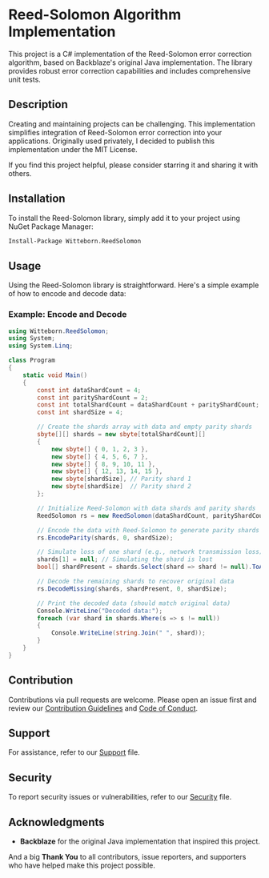 # Reed-Solomon Algorithm Implementation

This project is a C# implementation of the Reed-Solomon error correction algorithm, based on Backblaze's original Java implementation. The library provides robust error correction capabilities and includes comprehensive unit tests.

## Description

Creating and maintaining projects can be challenging. This implementation simplifies integration of Reed-Solomon error correction into your applications. Originally used privately, I decided to publish this implementation under the MIT License.

If you find this project helpful, please consider starring it and sharing it with others.

## Installation

To install the Reed-Solomon library, simply add it to your project using NuGet Package Manager:

```bash
Install-Package Witteborn.ReedSolomon
```

## Usage

Using the Reed-Solomon library is straightforward. Here's a simple example of how to encode and decode data:

### Example: Encode and Decode

```csharp
using Witteborn.ReedSolomon;
using System;
using System.Linq;

class Program
{
    static void Main()
    {
        const int dataShardCount = 4;
        const int parityShardCount = 2;
        const int totalShardCount = dataShardCount + parityShardCount;
        const int shardSize = 4;

        // Create the shards array with data and empty parity shards
        sbyte[][] shards = new sbyte[totalShardCount][]
        {
            new sbyte[] { 0, 1, 2, 3 },
            new sbyte[] { 4, 5, 6, 7 },
            new sbyte[] { 8, 9, 10, 11 },
            new sbyte[] { 12, 13, 14, 15 },
            new sbyte[shardSize], // Parity shard 1
            new sbyte[shardSize]  // Parity shard 2
        };

        // Initialize Reed-Solomon with data shards and parity shards
        ReedSolomon rs = new ReedSolomon(dataShardCount, parityShardCount);

        // Encode the data with Reed-Solomon to generate parity shards
        rs.EncodeParity(shards, 0, shardSize);

        // Simulate loss of one shard (e.g., network transmission loss)
        shards[1] = null; // Simulating the shard is lost
        bool[] shardPresent = shards.Select(shard => shard != null).ToArray();

        // Decode the remaining shards to recover original data
        rs.DecodeMissing(shards, shardPresent, 0, shardSize);

        // Print the decoded data (should match original data)
        Console.WriteLine("Decoded data:");
        foreach (var shard in shards.Where(s => s != null))
        {
            Console.WriteLine(string.Join(" ", shard));
        }
    }
}
```

## Contribution

Contributions via pull requests are welcome. Please open an issue first and review our [Contribution Guidelines](./CONTRIBUTING.md) and [Code of Conduct](./CODE_OF_CONDUCT.md).

## Support

For assistance, refer to our [Support](./SUPPORT.md) file.

## Security

To report security issues or vulnerabilities, refer to our [Security](./SECURITY.md) file.

## Acknowledgments

- **Backblaze** for the original Java implementation that inspired this project.

And a big **Thank You** to all contributors, issue reporters, and supporters who have helped make this project possible.
